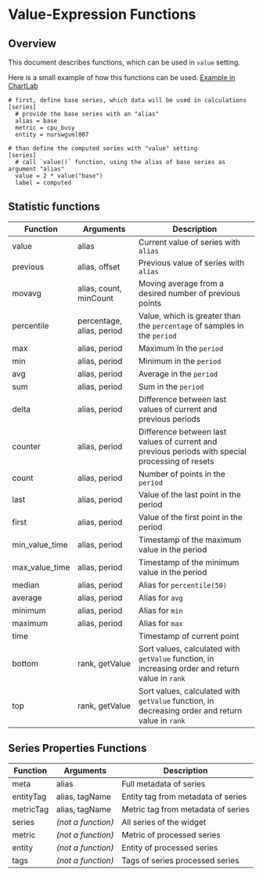 # Value-Expression Functions

## Overview

This document describes functions, which can be used in `value` setting.

Here is a small example of how this functions can be used. [Example in ChartLab](https://apps.axibase.com/chartlab/ae6323aa)

```ls
# first, define base series, which data will be used in calculations
[series]
  # provide the base series with an "alias"
  alias = base
  metric = cpu_busy
  entity = nurswgvml007

# than define the computed series with "value" setting
[series]
  # call `value()` function, using the alias of base series as argument "alias"
  value = 2 * value("base")
  label = computed
```

## Statistic functions

| Function | Arguments | Description |
|----------|-----------|-------------|
| value | alias | Current value of series with `alias` |
| previous | alias, offset | Previous value of series with `alias` |
| movavg | alias, count, minCount | Moving average from a desired number of previous points |
| percentile | percentage, alias, period |  Value, which is greater than the `percentage` of samples in the `period`  |
| max | alias, period | Maximum in the `period` |
| min | alias, period | Minimum in the `period` |
| avg | alias, period | Average in the `period` |
| sum | alias, period | Sum in the `period` |
| delta | alias, period | Difference between last values of current and previous periods |
| counter | alias, period  | Difference between last values of current and previous periods with special processing of resets |
| count | alias, period | Number of points in the `period` |
| last | alias, period | Value of the last point in the period |
| first | alias, period | Value of the first point in the period |
| min_value_time | alias, period | Timestamp of the maximum value in the period |
| max_value_time | alias, period | Timestamp of the minimum value in the period |
| median | alias, period | Alias for `percentile(50)` |
| average | alias, period | Alias for `avg` |
| minimum | alias, period | Alias for `min` |
| maximum | alias, period | Alias for `max` |
| time |  | Timestamp of current point |
| bottom | rank, getValue | Sort values, calculated with `getValue` function, in increasing order and return value in `rank` |
| top | rank, getValue | Sort values, calculated with `getValue` function, in decreasing order and return value in `rank` |


## Series Properties Functions

| Function | Arguments | Description |
|----------|-----------|-------------|
| meta | alias | Full metadata of series |
| entityTag | alias, tagName | Entity tag from metadata of series |
| metricTag | alias, tagName | Metric tag from metadata of series |
| series | *(not a function)* | All series of the widget |
| metric | *(not a function)* | Metric of processed series |
| entity | *(not a function)* | Entity of processed series  |
| tags | *(not a function)* | Tags of series processed series  |

